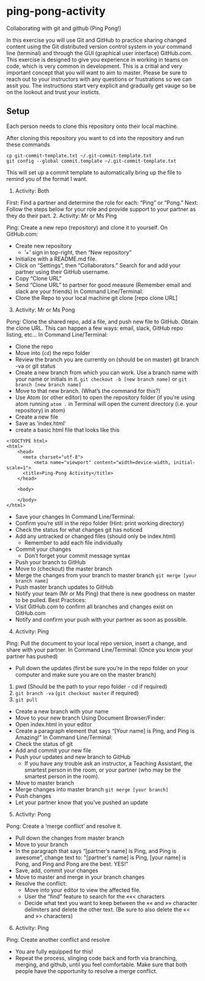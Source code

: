 # ping-pong-activity

Collaborating with git and github (Ping Pong!)

In this exercise you will use Git and GitHub to practice sharing changed content using the Git distributed version control system in your command line (terminal) and through the GUI (graphical user interface) GitHub.com.
This exercise is designed to give you experience in working in teams on code, which is very common in development. This is a critial and very important concept that you will want to aim to master. Please be sure to reach out to your instructors with any questions or frustrations so we can assit you.
The instructions start very explicit and gradually get vauge so be on the lookout and trust your insticts.
## Setup
Each person needs to clone this repository onto their local machine.

After cloning this repository you want to cd into the repository and run these commands

```
cp git-commit-template.txt ~/.git-commit-template.txt
git config --global commit.template ~/.git-commit-template.txt
```

This will set up a commit template to automatically bring up the file to remind you of the format I want.

1. Activity: Both

First: Find a partner and determine the role for each: “Ping” or “Pong.”
Next: Follow the steps below for your role and provide support to your partner as they do their part.
2. Activity: Mr or Ms Ping

Ping: Create a new repo (repository) and clone it to yourself.
On GitHub.com:
* Create new repository     
    * ’+’ sign in top-right, then “New repository”
* Initialize with a README.md file.
* Click on “Settings”, then “Collaborators.” Search for and add your partner using their GitHub username.
* Copy “Clone URL”
* Send “Clone URL” to partner for good measure (Remember email and slack are your friends)
In Command Line/Terminal:
* Clone the Repo to your local machine
git clone [repo clone URL]
3. Activity: Mr or Ms Pong

Pong: Clone the shared repo, add a file, and push new file to GitHub.
Obtain the clone URL. This can happen a few ways: email, slack, GitHub repo listing, etc…
In Command Line/Terminal:
* Clone the repo
* Move into (`cd`) the repo folder
* Review the branch you are currently on (should be on master)
git branch -va or git status
* Create a new branch from which you can work. Use a branch name with your name or initials in it.
`git checkout -b [new branch name]` or `git branch [new branch name]`
* Move to that new branch. (What’s the command for this?)
* Use Atom (or other editor) to open the repository folder (if you're using atom running `atom .` in Terminal will open the current directory (i.e. your repository) in atom)
* Create a new file
* Save as ‘index.html’
* create a basic html file that looks like this
```
<!DOCTYPE html>
<html>
    <head>
      <meta charset="utf-8">
		  <meta name="viewport" content="width=device-width, initial-scale=1">
      <title>Ping-Pong Activity</title>
    </head>
    
    <body>
    
    </body>
</html>
```
* Save your changes
In Command Line/Terminal:
* Confirm you’re still in the repo folder (Hint: print working directory)
* Check the status for what changes git has noticed
* Add any untracked or changed files (should only be index.html)     
    * Remember to add each file individually
* Commit your changes     
    * Don’t forget your commit message syntax
* Push your branch to GitHub
* Move to (checkout) the master branch
* Merge the changes from your branch to master branch
`git merge [your branch name]`
* Push master branch updates to GitHub
* Notify your team (Mr or Ms Ping) that there is new goodness on master to be pulled.
Best Practices:
* Visit GitHub.com to confirm all branches and changes exist on GitHub.com
* Notify and confirm your push with your partner as soon as possible.
4. Activity: Ping

Ping: Pull the document to your local repo version, insert a change, and share with your partner.
In Command Line/Terminal:
(Once you know your partner has pushed)
* Pull down the updates (first be sure you’re in the repo folder on your computer and make sure you are on the master branch)
1. pwd (Should be the path to your repo folder - cd if required)
2. `git branch -va` (`git checkout master` if required)
3. `git pull`
* Create a new branch with your name
* Move to your new branch
Using Document Browser/Finder:
* Open index.html in your editor
* Create a paragraph element that says “[Your name] is Ping, and Ping is Amazing!”
In Command Line/Terminal:
* Check the status of git
* Add and commit your new file
* Push your updates and new branch to GitHub     
    * If you have any trouble ask an instructor, a Teaching Assistant, the smartest person in the room, or your partner (who may be the smartest person in the room).
* Move to master branch
* Merge changes into master branch
`git merge [your branch]`
* Push changes
* Let your partner know that you’ve pushed an update
5. Activity: Pong

Pong: Create a ‘merge conflict’ and resolve it.
* Pull down the changes from master branch
* Move to your branch
* In the paragraph that says “[partner’s name] is Ping, and Ping is awesome”, change text to:
"[partner's name] is Ping, [your name] is Pong, and Ping and Pong are the best. YES!"
* Save, add, commit your changes
* Move to master and merge in your branch changes
* Resolve the conflict:     
    * Move into your editor to view the affected file.
    * User the “find” feature to search for the ««< characters
    * Decide what text you want to keep between the «« and »» character delimiters and delete the other text. (Be sure to also delete the «< and »> characters)
6. Activity: Ping

Ping: Create another conflict and resolve
* You are fully equipped for this!
* Repeat the process, slinging code back and forth via branching, merging, and github, until you feel comfortable. Make sure that both people have the opportunity to resolve a merge conflict.
